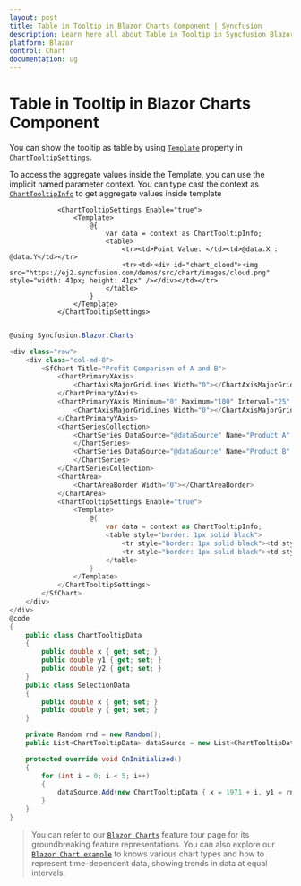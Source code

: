 ```yaml
---
layout: post
title: Table in Tooltip in Blazor Charts Component | Syncfusion
description: Learn here all about Table in Tooltip in Syncfusion Blazor Charts component and more.
platform: Blazor
control: Chart
documentation: ug
---
```


<!-- markdownlint-disable MD036 -->

# Table in Tooltip in Blazor Charts Component

You can show the tooltip as table by using [`Template`](https://help.syncfusion.com/cr/blazor/Syncfusion.Blazor.Charts.ChartTooltipSettings.html#Syncfusion_Blazor_Charts_ChartTooltipSettings_Template) property in [`ChartTooltipSettings`](https://help.syncfusion.com/cr/blazor/Syncfusion.Blazor.Charts.ChartTooltipSettings.html).

To access the aggregate values inside the Template, you can use the implicit named parameter context. You can type cast the context as [`ChartTooltipInfo`](https://help.syncfusion.com/cr/blazor/Syncfusion.Blazor.Charts.ChartTooltipInfo.html) to get aggregate values inside template

```
            <ChartTooltipSettings Enable="true">
                <Template>
                    @{
                        var data = context as ChartTooltipInfo;
                        <table>
                            <tr><td>Point Value: </td><td>@data.X : @data.Y</td></tr>
                            <tr><td><div id="chart_cloud"><img src="https://ej2.syncfusion.com/demos/src/chart/images/cloud.png" style="width: 41px; height: 41px" /></div></td></tr>
                        </table>
                    }
                </Template>
            </ChartTooltipSettings>

```

```csharp

@using Syncfusion.Blazor.Charts

<div class="row">
    <div class="col-md-8">
        <SfChart Title="Profit Comparison of A and B">
            <ChartPrimaryXAxis>
                <ChartAxisMajorGridLines Width="0"></ChartAxisMajorGridLines>
            </ChartPrimaryXAxis>
            <ChartPrimaryYAxis Minimum="0" Maximum="100" Interval="25" Title="Sales">
                <ChartAxisMajorGridLines Width="0"></ChartAxisMajorGridLines>
            </ChartPrimaryYAxis>
            <ChartSeriesCollection>
                <ChartSeries DataSource="@dataSource" Name="Product A" XName="x" Opacity="1" YName="y1" Type="ChartSeriesType.Column">
                </ChartSeries>
                <ChartSeries DataSource="@dataSource" Name="Product B" XName="x" Opacity="1" YName="y2" Type="ChartSeriesType.Column">
                </ChartSeries>
            </ChartSeriesCollection>
            <ChartArea>
                <ChartAreaBorder Width="0"></ChartAreaBorder>
            </ChartArea>
            <ChartTooltipSettings Enable="true">
                <Template>
                    @{
                        var data = context as ChartTooltipInfo;
                        <table style="border: 1px solid black">
                            <tr style="border: 1px solid black"><td style="border: 1px solid black">Point Value: </td><td style="border: 1px solid black">@data.X : @data.Y</td></tr>
                            <tr style="border: 1px solid black"><td style="border: 1px solid black"><div id="chart_cloud"><img src="https://ej2.syncfusion.com/demos/src/chart/images/cloud.png" style="width: 41px; height: 41px" /></div></td></tr>
                        </table>
                    }
                </Template>
            </ChartTooltipSettings>
        </SfChart>
    </div>
</div>
@code
{
    public class ChartTooltipData
    {
        public double x { get; set; }
        public double y1 { get; set; }
        public double y2 { get; set; }
    }
    public class SelectionData
    {
        public double x { get; set; }
        public double y { get; set; }
    }

    private Random rnd = new Random();
    public List<ChartTooltipData> dataSource = new List<ChartTooltipData>();

    protected override void OnInitialized()
    {
        for (int i = 0; i < 5; i++)
        {
            dataSource.Add(new ChartTooltipData { x = 1971 + i, y1 = rnd.Next(10, 100), y2 = rnd.Next(10, 100) });
        }
    }
}

```

> You can refer to our [`Blazor Charts`](https://www.syncfusion.com/blazor-components/blazor-charts) feature tour page for its groundbreaking feature representations. You can also explore our [`Blazor Chart example`](https://blazor.syncfusion.com/demos/chart/line?theme=bootstrap4) to knows various chart types and how to represent time-dependent data, showing trends in data at equal intervals.